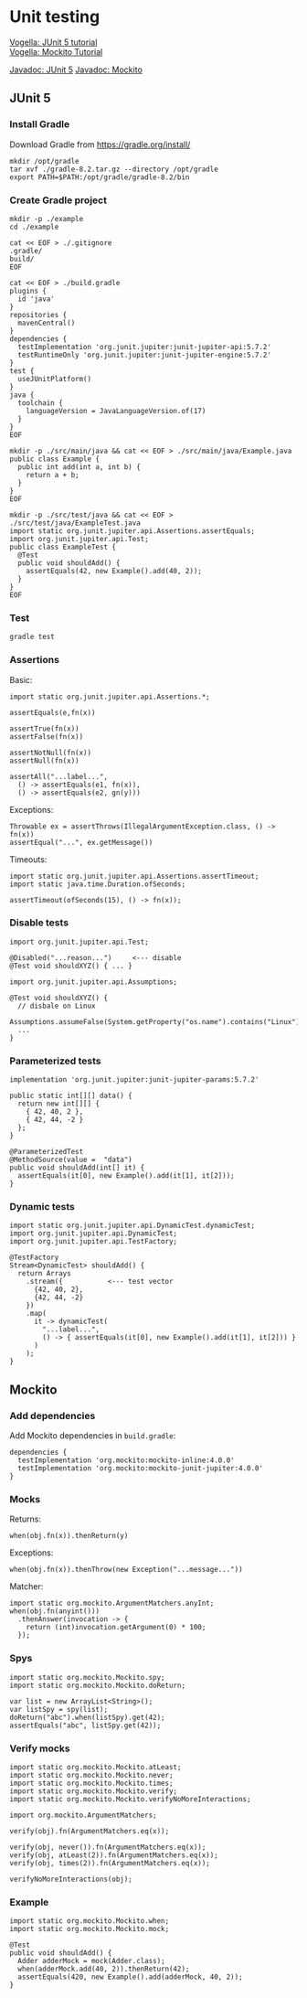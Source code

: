 # Unit testing 

[Vogella: JUnit 5 tutorial](https://www.vogella.com/tutorials/JUnit/article.html)  
[Vogella: Mockito Tutorial](https://www.vogella.com/tutorials/Mockito/article.html)  

[Javadoc: JUnit 5](https://javadoc.io/doc/org.junit.jupiter/junit-jupiter-api/5.7.2/index.html)
[Javadoc: Mockito](https://javadoc.io/doc/org.mockito/mockito-core/latest/org/mockito/Mockito.html)

## JUnit 5

### Install Gradle
Download Gradle from https://gradle.org/install/
```
mkdir /opt/gradle
tar xvf ./gradle-8.2.tar.gz --directory /opt/gradle
export PATH=$PATH:/opt/gradle/gradle-8.2/bin
```

### Create Gradle project
```
mkdir -p ./example
cd ./example

cat << EOF > ./.gitignore
.gradle/
build/
EOF

cat << EOF > ./build.gradle
plugins { 
  id 'java'
}
repositories {
  mavenCentral()
}
dependencies {
  testImplementation 'org.junit.jupiter:junit-jupiter-api:5.7.2'
  testRuntimeOnly 'org.junit.jupiter:junit-jupiter-engine:5.7.2'
}
test {
  useJUnitPlatform()
}
java {
  toolchain {
    languageVersion = JavaLanguageVersion.of(17)
  }
}
EOF

mkdir -p ./src/main/java && cat << EOF > ./src/main/java/Example.java
public class Example {
  public int add(int a, int b) {
    return a + b;
  }
}
EOF

mkdir -p ./src/test/java && cat << EOF > ./src/test/java/ExampleTest.java
import static org.junit.jupiter.api.Assertions.assertEquals;
import org.junit.jupiter.api.Test;
public class ExampleTest {
  @Test
  public void shouldAdd() {
    assertEquals(42, new Example().add(40, 2));
  }
}
EOF
```

### Test
```
gradle test
```

### Assertions
Basic:
```
import static org.junit.jupiter.api.Assertions.*;

assertEquals(e,fn(x))

assertTrue(fn(x))
assertFalse(fn(x))

assertNotNull(fn(x))
assertNull(fn(x))

assertAll("...label...",
  () -> assertEquals(e1, fn(x)),
  () -> assertEquals(e2, gn(y)))
```

Exceptions:
```
Throwable ex = assertThrows(IllegalArgumentException.class, () -> fn(x))
assertEqual("...", ex.getMessage())
```

Timeouts:
```
import static org.junit.jupiter.api.Assertions.assertTimeout;
import static java.time.Duration.ofSeconds;

assertTimeout(ofSeconds(15), () -> fn(x));
```

### Disable tests
```
import org.junit.jupiter.api.Test;

@Disabled("...reason...")     <--- disable
@Test void shouldXYZ() { ... }

import org.junit.jupiter.api.Assumptions;

@Test void shouldXYZ() {
  // disbale on Linux
  Assumptions.assumeFalse(System.getProperty("os.name").contains("Linux"));
  ...
}
```

### Parameterized tests
```
implementation 'org.junit.jupiter:junit-jupiter-params:5.7.2'

public static int[][] data() {
  return new int[][] {
    { 42, 40, 2 },
    { 42, 44, -2 }
  };
}

@ParameterizedTest
@MethodSource(value =  "data")
public void shouldAdd(int[] it) {
  assertEquals(it[0], new Example().add(it[1], it[2]));
}
```

### Dynamic tests
```
import static org.junit.jupiter.api.DynamicTest.dynamicTest;
import org.junit.jupiter.api.DynamicTest;
import org.junit.jupiter.api.TestFactory;

@TestFactory
Stream<DynamicTest> shouldAdd() {
  return Arrays
    .stream({           <--- test vector
      {42, 40, 2},
      {42, 44, -2}
    })
    .map(
      it -> dynamicTest(
        "...label...",
        () -> { assertEquals(it[0], new Example().add(it[1], it[2])) }
      )
    );
}
```

## Mockito

### Add dependencies
Add Mockito dependencies in `build.gradle`:
```
dependencies {
  testImplementation 'org.mockito:mockito-inline:4.0.0'
  testImplementation 'org.mockito:mockito-junit-jupiter:4.0.0'
}
```

### Mocks
Returns:
```
when(obj.fn(x)).thenReturn(y)
```

Exceptions:
```
when(obj.fn(x)).thenThrow(new Exception("...message..."))
```

Matcher:
```
import static org.mockito.ArgumentMatchers.anyInt;
when(obj.fn(anyint()))
  .thenAnswer(invocation -> {
    return (int)invocation.getArgument(0) * 100;
  });
```

### Spys
```
import static org.mockito.Mockito.spy;
import static org.mockito.Mockito.doReturn;

var list = new ArrayList<String>();
var listSpy = spy(list);
doReturn("abc").when(listSpy).get(42);
assertEquals("abc", listSpy.get(42));
```

### Verify mocks
```
import static org.mockito.Mockito.atLeast;
import static org.mockito.Mockito.never;
import static org.mockito.Mockito.times;
import static org.mockito.Mockito.verify;
import static org.mockito.Mockito.verifyNoMoreInteractions;

import org.mockito.ArgumentMatchers;

verify(obj).fn(ArgumentMatchers.eq(x));

verify(obj, never()).fn(ArgumentMatchers.eq(x));
verify(obj, atLeast(2)).fn(ArgumentMatchers.eq(x));
verify(obj, times(2)).fn(ArgumentMatchers.eq(x));

verifyNoMoreInteractions(obj);
```

### Example
```
import static org.mockito.Mockito.when;
import static org.mockito.Mockito.mock;

@Test
public void shouldAdd() {
  Adder adderMock = mock(Adder.class);
  when(adderMock.add(40, 2)).thenReturn(42);
  assertEquals(420, new Example().add(adderMock, 40, 2));
}
```
